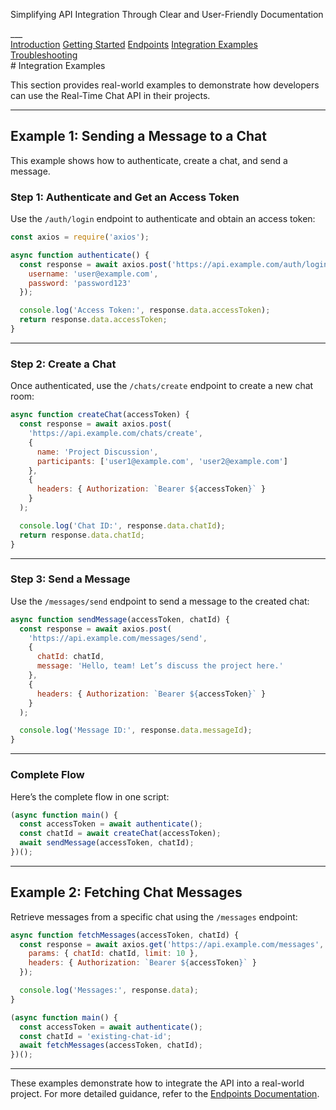 <p>Simplifying API Integration Through Clear and User-Friendly Documentation</p>
___

<!-- Navigation Menu -->
   <nav class="horizontal-menu">
    <a href="index.html" >Introduction</a>  
    <a href="../docs/getting-started.html">Getting Started</a>
    <a href="../docs/endpoints.html">Endpoints</a>
    <a href="../examples/integration-examples.html" class="active">Integration Examples</a>
    <a href="../docs/troubleshooting.html">Troubleshooting</a>
</nav> 
<link rel="stylesheet" href="../styles.css">
# Integration Examples

This section provides real-world examples to demonstrate how developers can use the Real-Time Chat API in their projects.

---

## Example 1: Sending a Message to a Chat

This example shows how to authenticate, create a chat, and send a message.

### Step 1: Authenticate and Get an Access Token
Use the `/auth/login` endpoint to authenticate and obtain an access token:
```javascript
const axios = require('axios');

async function authenticate() {
  const response = await axios.post('https://api.example.com/auth/login', {
    username: 'user@example.com',
    password: 'password123'
  });

  console.log('Access Token:', response.data.accessToken);
  return response.data.accessToken;
}
```

---

### Step 2: Create a Chat
Once authenticated, use the `/chats/create` endpoint to create a new chat room:
```javascript
async function createChat(accessToken) {
  const response = await axios.post(
    'https://api.example.com/chats/create',
    {
      name: 'Project Discussion',
      participants: ['user1@example.com', 'user2@example.com']
    },
    {
      headers: { Authorization: `Bearer ${accessToken}` }
    }
  );

  console.log('Chat ID:', response.data.chatId);
  return response.data.chatId;
}
```

---

### Step 3: Send a Message
Use the `/messages/send` endpoint to send a message to the created chat:
```javascript
async function sendMessage(accessToken, chatId) {
  const response = await axios.post(
    'https://api.example.com/messages/send',
    {
      chatId: chatId,
      message: 'Hello, team! Let’s discuss the project here.'
    },
    {
      headers: { Authorization: `Bearer ${accessToken}` }
    }
  );

  console.log('Message ID:', response.data.messageId);
}
```

---

### Complete Flow
Here’s the complete flow in one script:
```javascript
(async function main() {
  const accessToken = await authenticate();
  const chatId = await createChat(accessToken);
  await sendMessage(accessToken, chatId);
})();
```

---

## Example 2: Fetching Chat Messages

Retrieve messages from a specific chat using the `/messages` endpoint:
```javascript
async function fetchMessages(accessToken, chatId) {
  const response = await axios.get('https://api.example.com/messages', {
    params: { chatId: chatId, limit: 10 },
    headers: { Authorization: `Bearer ${accessToken}` }
  });

  console.log('Messages:', response.data);
}

(async function main() {
  const accessToken = await authenticate();
  const chatId = 'existing-chat-id';
  await fetchMessages(accessToken, chatId);
})();
```

---

These examples demonstrate how to integrate the API into a real-world project. For more detailed guidance, refer to the [Endpoints Documentation](../docs/endpoints.md).
